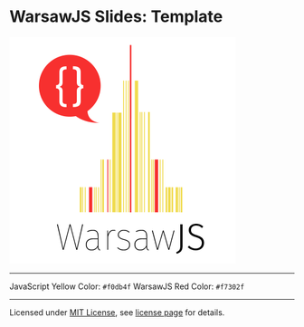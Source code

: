 # WarsawJS Slides: Template

![Logo](/pictures/logo/warsawjs-logo-light.png)

---

JavaScript Yellow Color: `#f0db4f`
WarsawJS Red Color: `#f7302f`

---

Licensed under [MIT License](http://en.wikipedia.org/wiki/MIT_License), see [license page](https://github.com/shower/shower/wiki/MIT-License) for details.
